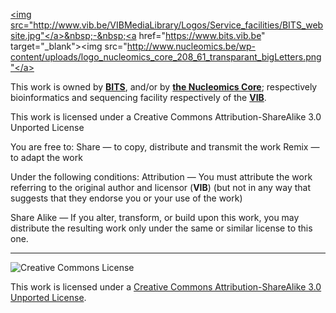 <a href="https://www.bits.vib.be" target="_blank"><img src="http://www.vib.be/VIBMediaLibrary/Logos/Service_facilities/BITS_website.jpg"</a>&nbsp;-&nbsp;<a href="https://www.bits.vib.be" target="_blank"><img src="http://www.nucleomics.be/wp-content/uploads/logo_nucleomics_core_208_61_transparant_bigLetters.png"</a>

This work is owned by **<a href="https://www.bits.vib.be" target="_blank">BITS</a>**, and/or by **<a href="https://www.nucleomics.be" target="_blank">the Nucleomics Core</a>**; respectively bioinformatics and sequencing facility respectively of the **<a href="http://www.vib.be" target="_blank">VIB</a>**.

This work is licensed under a Creative Commons Attribution-ShareAlike 3.0 Unported License

You are free to:
Share — to copy, distribute and transmit the work Remix — to adapt the work

Under the following conditions:
Attribution — You must attribute the work referring to the original author and licensor (**VIB**)
(but not in any way that suggests that they endorse you or your use of the work) 

Share Alike — If you alter, transform, or build upon this work, you may distribute the resulting work
only under the same or similar license to this one.

------------
![Creative Commons License](http://i.creativecommons.org/l/by-sa/3.0/88x31.png?raw=true)

This work is licensed under a [Creative Commons Attribution-ShareAlike 3.0 Unported License](http://creativecommons.org/licenses/by-sa/3.0/).
